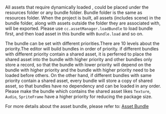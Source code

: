All assets that require dynamically loaded , could be placed under the resources folder or any bundle folder. Bundle folder is the same as resources folder. When the project is built, all assets (includes scene) in the bundle folder, along with assets outside the folder they are associated with, will be exported. Please use `cc.assetManager.loadBundle` to load bundle first, and then load asset in this bundle with `Bundle.load` and so on.

The bundle can be set with different priorities.There are 10 levels about the priority.The editor will build bundles in order of priority. if different bundles with different priority contain a shared asset, it is perferred to place the shared asset into the bundle with higher priority and other bundles only store a record, so that the bundle with lower priority will depend on the bundle with higher priority and the bundle with higher priority need to be loaded before others. On the other hand, if different bundles with same priority contain a shared asset, every bundle will store a copy of shared asset, so that bundles have no dependency and can be loaded in any order. Please make the bundle which contains the shared asset likes `Texture`, `Audio`, `SpriteFrame` have a higher priority for reducing the package size.

For more details about the asset bundle, please refer to:
[Asset Bundle](https://docs.cocos.com/creator/2.4/manual/zh/scripting/asset-bundle.html)
